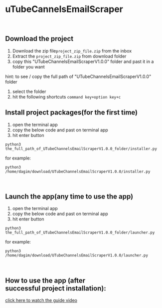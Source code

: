 # uTubeCannelsEmailScraper
<br>

## Download the project
1. Download the zip file```project_zip_file.zip``` from the inbox
2. Extract the ```project_zip_file.zip``` from download folder
3. copy this "UTubeChannelsEmailScraperV1.0.0" folder and past it in a folder you want

hint: to see / copy the full path of "UTubeChannelsEmailScraperV1.0.0" folder
1. select the folder
2. hit the following shortcuts ```command key+option key+c```

## Install project packages(for the first time)
1. open the terminal app
2. copy the below code and past on terminal app
3. hit enter button

```shell
python3 the_full_path_of_UTubeChannelsEmailScraperV1.0.0_folder/installer.py
```
for example:
```shell
python3 /home/dagim/download/UTubeChannelsEmailScraperV1.0.0/installer.py
```
<br>

## Launch the app(any time to use the app)
1. open the terminal app
2. copy the below code and past on terminal app
3. hit enter button

```shell
python3 the_full_path_of_UTubeChannelsEmailScraperV1.0.0_folder/launcher.py
```
for example:
```shell
python3 /home/dagim/download/UTubeChannelsEmailScraperV1.0.0/launcher.py
```
<br>

## How to use the app (after successful project installation):
<a href="https://vimeo.com/914775867?share=copy" target="_blank">click here to watch the guide video</a>
<br>

